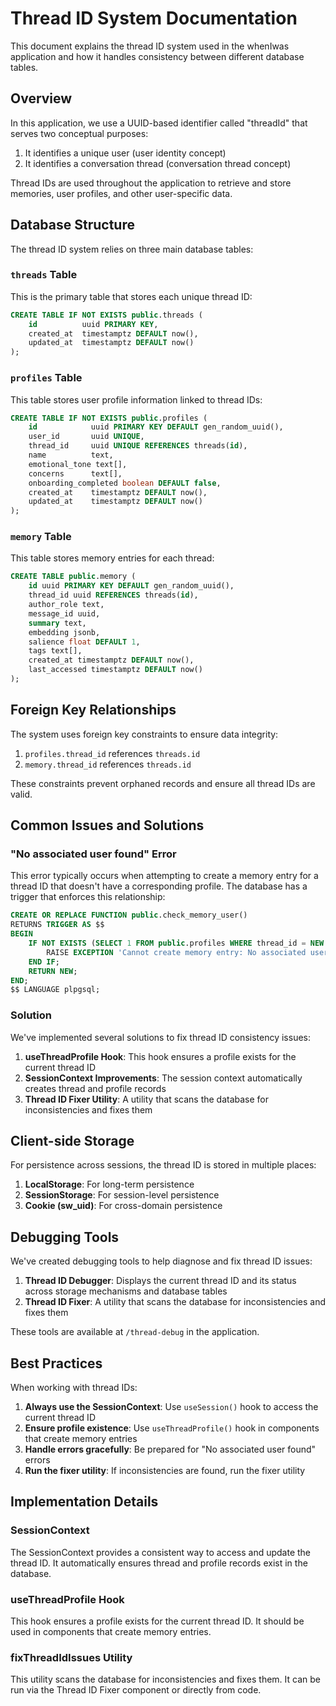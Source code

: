 # Thread ID System Documentation

This document explains the thread ID system used in the whenIwas application and how it handles
consistency between different database tables.

## Overview

In this application, we use a UUID-based identifier called "threadId" that serves two conceptual purposes:

1. It identifies a unique user (user identity concept)
2. It identifies a conversation thread (conversation thread concept)

Thread IDs are used throughout the application to retrieve and store memories, user profiles, and other user-specific data.

## Database Structure

The thread ID system relies on three main database tables:

### `threads` Table

This is the primary table that stores each unique thread ID:

```sql
CREATE TABLE IF NOT EXISTS public.threads (
    id          uuid PRIMARY KEY,
    created_at  timestamptz DEFAULT now(),
    updated_at  timestamptz DEFAULT now()
);
```

### `profiles` Table

This table stores user profile information linked to thread IDs:

```sql
CREATE TABLE IF NOT EXISTS public.profiles (
    id            uuid PRIMARY KEY DEFAULT gen_random_uuid(),
    user_id       uuid UNIQUE,
    thread_id     uuid UNIQUE REFERENCES threads(id),
    name          text,
    emotional_tone text[],
    concerns      text[],
    onboarding_completed boolean DEFAULT false,
    created_at    timestamptz DEFAULT now(),
    updated_at    timestamptz DEFAULT now()
);
```

### `memory` Table

This table stores memory entries for each thread:

```sql
CREATE TABLE public.memory (
    id uuid PRIMARY KEY DEFAULT gen_random_uuid(),
    thread_id uuid REFERENCES threads(id),
    author_role text,
    message_id uuid,
    summary text,
    embedding jsonb,
    salience float DEFAULT 1,
    tags text[],
    created_at timestamptz DEFAULT now(),
    last_accessed timestamptz DEFAULT now()
);
```

## Foreign Key Relationships

The system uses foreign key constraints to ensure data integrity:

1. `profiles.thread_id` references `threads.id`
2. `memory.thread_id` references `threads.id`

These constraints prevent orphaned records and ensure all thread IDs are valid.

## Common Issues and Solutions

### "No associated user found" Error

This error typically occurs when attempting to create a memory entry for a thread ID that doesn't have a corresponding profile. The database has a trigger that enforces this relationship:

```sql
CREATE OR REPLACE FUNCTION public.check_memory_user()
RETURNS TRIGGER AS $$
BEGIN
    IF NOT EXISTS (SELECT 1 FROM public.profiles WHERE thread_id = NEW.thread_id) THEN
        RAISE EXCEPTION 'Cannot create memory entry: No associated user found for thread_id %', NEW.thread_id;
    END IF;
    RETURN NEW;
END;
$$ LANGUAGE plpgsql;
```

### Solution

We've implemented several solutions to fix thread ID consistency issues:

1. **useThreadProfile Hook**: This hook ensures a profile exists for the current thread ID
2. **SessionContext Improvements**: The session context automatically creates thread and profile records
3. **Thread ID Fixer Utility**: A utility that scans the database for inconsistencies and fixes them

## Client-side Storage

For persistence across sessions, the thread ID is stored in multiple places:

1. **LocalStorage**: For long-term persistence
2. **SessionStorage**: For session-level persistence
3. **Cookie (sw_uid)**: For cross-domain persistence

## Debugging Tools

We've created debugging tools to help diagnose and fix thread ID issues:

1. **Thread ID Debugger**: Displays the current thread ID and its status across storage mechanisms and database tables
2. **Thread ID Fixer**: A utility that scans the database for inconsistencies and fixes them

These tools are available at `/thread-debug` in the application.

## Best Practices

When working with thread IDs:

1. **Always use the SessionContext**: Use `useSession()` hook to access the current thread ID
2. **Ensure profile existence**: Use `useThreadProfile()` hook in components that create memory entries
3. **Handle errors gracefully**: Be prepared for "No associated user found" errors
4. **Run the fixer utility**: If inconsistencies are found, run the fixer utility

## Implementation Details

### SessionContext

The SessionContext provides a consistent way to access and update the thread ID. It automatically ensures thread and profile records exist in the database.

### useThreadProfile Hook

This hook ensures a profile exists for the current thread ID. It should be used in components that create memory entries.

### fixThreadIdIssues Utility

This utility scans the database for inconsistencies and fixes them. It can be run via the Thread ID Fixer component or directly from code.
